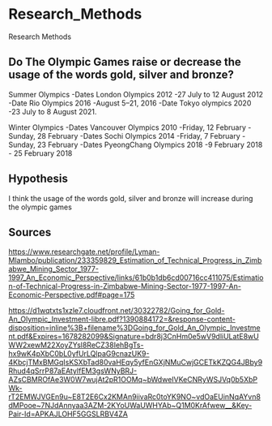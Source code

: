 # Research_Methods
Research Methods

## Do The Olympic Games raise or decrease the usage of the words gold, silver and bronze?

Summer Olympics
-Dates London Olympics 2012
-27 July to 12 August 2012 
-Date Rio Olympics 2016
-August 5–21, 2016
-Date Tokyo olympics 2020
-23 July to 8 August 2021.

Winter Olympics
-Dates Vancouver Olympics 2010
-Friday, 12 February - Sunday, 28 February
-Dates Sochi Olympics 2014
-Friday, 7 February - Sunday, 23 February
-Dates PyeongChang Olympics 2018
-9 February 2018 -	25 February 2018



## Hypothesis
I think the usage of the words gold, silver and bronze will increase during the olympic games

## Sources
https://www.researchgate.net/profile/Lyman-Mlambo/publication/233359829_Estimation_of_Technical_Progress_in_Zimbabwe_Mining_Sector_1977-1997_An_Economic_Perspective/links/61b0b1db6cd00716cc411075/Estimation-of-Technical-Progress-in-Zimbabwe-Mining-Sector-1977-1997-An-Economic-Perspective.pdf#page=175

https://d1wqtxts1xzle7.cloudfront.net/30322782/Going_for_Gold-An_Olympic_Investment-libre.pdf?1390884172=&response-content-disposition=inline%3B+filename%3DGoing_for_Gold_An_Olympic_Investment.pdf&Expires=1678282099&Signature=bdr8j3CnHm0e5wV9dliULatE8wUWW2xewM22XoyZYsl8ReCZ38IehBgTs-hx9wK4pXbC0bL0yfUrLQlpaG9cnazUK9-4KbcjTMxBMGqIsKSXbTad80vaHEqy5yfEnGXjNMuCwjGCETkKZQG4JBby9Rhud4qSrrP87aEAtylfEM3gsWNyBRJ-AZsCBMROfAe3W0W7wujAt2pR1OOMq~bWdweIVKeCNRyWSJVq0b5XbPWk-rT2EMWJVGEn9u~E8T2E6Cx2KMAn9iivaRc0toYK9NO~vdOaEUinNqAYvn8dMPooe~7NJdAnnyaa3AZM-2KYoUWaUWHYAb~Q1M0KrAfwew__&Key-Pair-Id=APKAJLOHF5GGSLRBV4ZA

